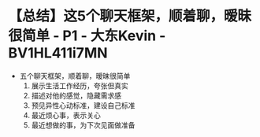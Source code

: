 # 【总结】这5个聊天框架，顺着聊，暧昧很简单 - P1 - 大东Kevin - BV1HL411i7MN

-   五个聊天框架，顺着聊，暧昧很简单
    1.  展示生活工作经历，夸张但真实
    2.  描述对他的感觉，隐藏需求感
    3.  预见异性心动标准，建设自己标准
    4.  最近烦心事，表示关心
    5.  最近想做的事，为下次见面做准备